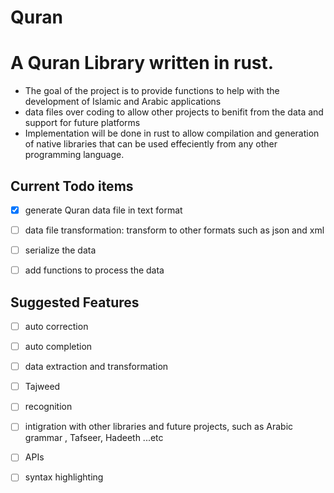 # Quran

# A Quran Library written in rust. 
- The goal of the project is to provide functions to help with the development of Islamic and Arabic applications  
- data files over coding to allow other projects to benifit from the data and support for future platforms  
- Implementation will be done in rust to allow compilation and generation of native libraries that can be used effeciently from any other programming language.


## Current Todo items
- [x] generate Quran data file in text format
- [ ] data file transformation: transform to other formats such as json and xml 
- [ ] serialize the data 
- [ ] add functions to process the data


## Suggested Features
- [ ] auto correction
- [ ] auto completion 
- [ ] data extraction and transformation 
- [ ] Tajweed
- [ ] recognition 
- [ ] intigration with other libraries and future projects, such as Arabic grammar , Tafseer, Hadeeth ...etc
- [ ] APIs
- [ ] syntax highlighting 

